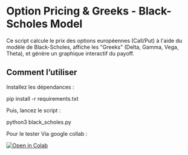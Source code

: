 # Option Pricing & Greeks - Black-Scholes Model

Ce script calcule le prix des options européennes (Call/Put) à l'aide du modèle de Black-Scholes, affiche les "Greeks" (Delta, Gamma, Vega, Theta), et génère un graphique interactif du payoff.

## Comment l’utiliser

Installez les dépendances :

   pip install -r requirements.txt
   
Puis, lancez le script :

   python3 black_scholes.py
   
Pour le tester Via google collab : 

[![Open in Colab](https://colab.research.google.com/assets/colab-badge.svg)](https://colab.research.google.com/github/Gabriel-Benguigui/option-greeks-black-scholes/blob/main/option_black_scholes_colab.ipynb)
